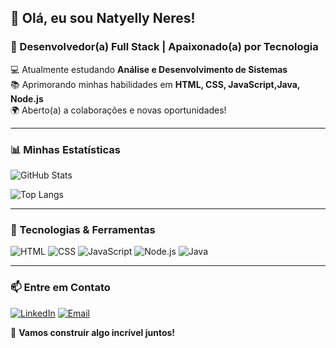 ## 👋 Olá, eu sou Natyelly Neres!
### 🚀 Desenvolvedor(a) Full Stack | Apaixonado(a) por Tecnologia

💻 Atualmente estudando **Análise e Desenvolvimento de Sistemas**  
📚 Aprimorando minhas habilidades em **HTML, CSS, JavaScript,Java, Node.js**  
🌍 Aberto(a) a colaborações e novas oportunidades!

---

### 📊 Minhas Estatísticas
![GitHub Stats](https://github-readme-stats.vercel.app/api?Natyellyneres=NatyellyNeres&show_icons=true&theme=radical)

![Top Langs](https://github-readme-stats.vercel.app/api/top-langs?username=NatyellyNeres&layout=compact&theme=radical)


---

### 🚀 Tecnologias & Ferramentas

![HTML](https://img.shields.io/badge/HTML-E34F26?style=for-the-badge&logo=html5&logoColor=white)
![CSS](https://img.shields.io/badge/CSS-1572B6?style=for-the-badge&logo=css&logoColor=white)
![JavaScript](https://img.shields.io/badge/JavaScript-F7DF1E?style=for-the-badge&logo=javascript&logoColor=black)
![Node.js](https://img.shields.io/badge/Node.js-43853D?style=for-the-badge&logo=node.js&logoColor=white)
![Java](https://img.shields.io/badge/Java-F8B800?style=for-the-badge&logo=logo=JavaColor=black)

---

### 📫 Entre em Contato

[![LinkedIn](https://img.shields.io/badge/LinkedIn-0077B5?style=for-the-badge&logo=linkedin&logoColor=white)](https://www.linkedin.com/in/natyelly-neres-lustosa-98b83722b/)
[![Email](https://img.shields.io/badge/Email-D14836?style=for-the-badge&logo=gmail&logoColor=white)](mailto:natyelly.neres77@gmail.com)

🚀 **Vamos construir algo incrível juntos!**
